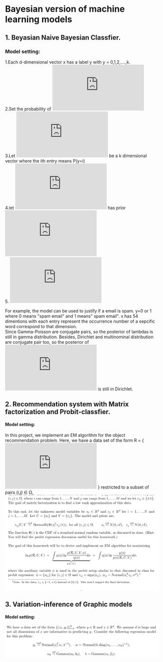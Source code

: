 # Bayesian version of machine learning models

## 1. Beyasian Naive Bayesian Classfier.
### Model setting: <br>
1.Each d-dimensional vector x has a label y with y = 0,1,2,....,k. \
2.Set the probability of ![alt text](http://latex.codecogs.com/gif.latex?P%28x_n%7C%5Clambda_%7By_n%7D%29%3D%5Cprod_%7Bj%3DI%7D%5EdPoisson%28x_n_%2C_j%7C%5Clambda_%7By_n_%2Cj%7D%29)\
3.Let ![alt text](http://latex.codecogs.com/gif.latex?%5Cpi) be a k dimensional vector where the ith entry means P(y=i)   
4.let ![alt text](http://latex.codecogs.com/gif.latex?%5Cpi) has prior ![alt text](http://latex.codecogs.com/gif.latex?Dirichlet%28%5Calpha_1%2C...%2C%5Calpha_k%29)<br>
5. ![alt text](http://latex.codecogs.com/gif.latex?for%5C%2C%20i%5Cin%5C%7B1%2C...%2Ck%20%5C%7D%5C%2C%20and%20%5C%2C%20j%20%5Cin%5C%7B1%2C...%2Cd%5C%7D%2C%5C%2C%20%5Clambda_i%2C_j%20%5C%2C%20in%20%5C%2CGamma%28a%2Cb%29)

For example, the model can be used to justify if a email is spam. y=0 or 1 where 0 means "spam email" and 1 means" spam email".
x has 54 dimentions with each entry represent the occurrence number of a sepcific word correspond to that dimension.<br>
Since Gamma-Poisson are conjugate pairs, so the posterior of lambdas is still in gamma distribution. Besides,
Dirichlet and multinominal distribution are conjugate pair too, so the posterior of
![alt text](http://latex.codecogs.com/gif.latex?%5Cpi) is still in Dirichlet.


## 2. Recommendation system with Matrix factorization and Probit-classfier.
#### Model setting: <br>

In this project, we implement an EM algorithm for the object recommendation problem. Here, we have a data set of the form R = { ![](http://latex.codecogs.com/gif.latex?r_i_j) }
restricted to a subset of pairs (i,j) ∈ Ω,
![ ](https://github.com/yesbo/Bayesian-machine-learning/blob/master/Recommendation%20with%20matrix%20factorization%20and%20EM%20algo/model%20setting.png)

## 3. Variation-inference of Graphic models 
#### Model setting: <br>

![](https://github.com/yesbo/Bayesian-machine-learning/blob/master/Variation-inference/Graphic%20model%20setting.png)



